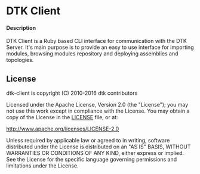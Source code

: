 DTK Client
==============================


#### Description


DTK Client is a Ruby based CLI interface for communication with the DTK Server.
It's main purpose is to provide an easy to use interface for importing modules, browsing modules repository and deploying assemblies and topologies.

## License

dtk-client is copyright (C) 2010-2016 dtk contributors

Licensed under the Apache License, Version 2.0 (the "License");
you may not use this work except in compliance with the License.
You may obtain a copy of the License in the [LICENSE](LICENSE) file, or at:

   http://www.apache.org/licenses/LICENSE-2.0

Unless required by applicable law or agreed to in writing, software
distributed under the License is distributed on an "AS IS" BASIS,
WITHOUT WARRANTIES OR CONDITIONS OF ANY KIND, either express or implied.
See the License for the specific language governing permissions and
limitations under the License.
